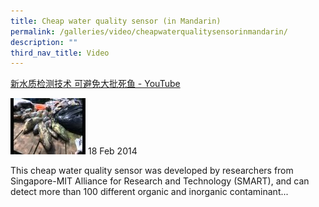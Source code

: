 ```yaml
---
title: Cheap water quality sensor (in Mandarin)
permalink: /galleries/video/cheapwaterqualitysensorinmandarin/
description: ""
third_nav_title: Video
---
```

[新水质检测技术 可避免大批死鱼 - YouTube](https://www.youtube.com/embed/Avk1J7Jfo-8?html5=1&rel=0)

![](/images/default%20(5).jpg)
18 Feb 2014


This cheap water quality sensor was developed by researchers from Singapore-MIT Alliance for Research and Technology (SMART), and can detect more than 100 different organic and inorganic contaminant...